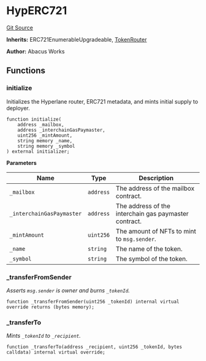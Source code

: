 # HypERC721
[Git Source](https://github.com/hyperlane-xyz/hyperlane-monorepo/blob/60f321f452052881dce4e22999022e11fc117456/contracts/HypERC721.sol)

**Inherits:**
ERC721EnumerableUpgradeable, [TokenRouter](/contracts/libs/TokenRouter.sol/abstract.TokenRouter.md)

**Author:**
Abacus Works


## Functions
### initialize

Initializes the Hyperlane router, ERC721 metadata, and mints initial supply to deployer.


```solidity
function initialize(
    address _mailbox,
    address _interchainGasPaymaster,
    uint256 _mintAmount,
    string memory _name,
    string memory _symbol
) external initializer;
```
**Parameters**

|Name|Type|Description|
|----|----|-----------|
|`_mailbox`|`address`|The address of the mailbox contract.|
|`_interchainGasPaymaster`|`address`|The address of the interchain gas paymaster contract.|
|`_mintAmount`|`uint256`|The amount of NFTs to mint to `msg.sender`.|
|`_name`|`string`|The name of the token.|
|`_symbol`|`string`|The symbol of the token.|


### _transferFromSender

*Asserts `msg.sender` is owner and burns `_tokenId`.*


```solidity
function _transferFromSender(uint256 _tokenId) internal virtual override returns (bytes memory);
```

### _transferTo

*Mints `_tokenId` to `_recipient`.*


```solidity
function _transferTo(address _recipient, uint256 _tokenId, bytes calldata) internal virtual override;
```

